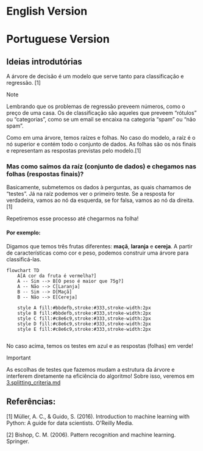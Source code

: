 # English Version

# Portuguese Version

## Ideias introdutórias

A árvore de decisão é um modelo que serve tanto para classificação e regressão. [1] 

> [!NOTE]
> Lembrando que os problemas de regressão preveem números, como o preço de uma casa. Os de classificação são aqueles que preveem “rótulos” ou “categorias”, como se um email se encaixa na categoria “spam” ou “não spam”.
 
Como em uma árvore, temos raízes e folhas. No caso do modelo, a raíz é o nó superior e contém todo o conjunto de dados. As folhas são os nós finais e representam as respostas previstas pelo modelo.[1]

### Mas como saímos da raíz (conjunto de dados) e chegamos nas folhas (respostas finais)?

Basicamente, submetemos os dados à perguntas, as quais chamamos de “testes”. Já na raíz podemos ver o primeiro teste. Se a resposta for verdadeira, vamos ao nó da esquerda, se for falsa, vamos ao nó da direita.[1]

Repetiremos esse processo até chegarmos na folha!


#### Por exemplo:

Digamos que temos três frutas diferentes: **maçã**, **laranja** e **cereja**. A partir de características como cor e peso, podemos construir uma árvore para classificá-las.

```mermaid
flowchart TD
    A[A cor da fruta é vermelha?]
    A -- Sim --> B[O peso é maior que 75g?]
    A -- Não --> C[Laranja]
    B -- Sim --> D[Maçã]
    B -- Não --> E[Cereja]

    style A fill:#bbdefb,stroke:#333,stroke-width:2px
    style B fill:#bbdefb,stroke:#333,stroke-width:2px
    style C fill:#c8e6c9,stroke:#333,stroke-width:2px 
    style D fill:#c8e6c9,stroke:#333,stroke-width:2px  
    style E fill:#c8e6c9,stroke:#333,stroke-width:2px  
    
```
No caso acima, temos os testes em azul e as respostas (folhas) em verde!

> [!IMPORTANT]
> As escolhas de testes que fazemos mudam a estrutura da árvore e interferem diretamente na eficiência do algoritmo! Sobre isso, veremos em [3.splitting_criteria.md](./3.splitting_criteria.md)



## Referências:

[1] Müller, A. C., & Guido, S. (2016). Introduction to machine learning with Python: A guide for data scientists. O'Reilly Media.

[2] Bishop, C. M. (2006). Pattern recognition and machine learning. Springer.
